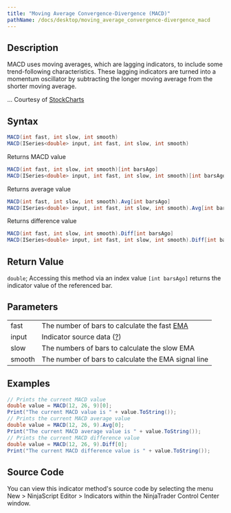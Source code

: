 ```yaml
---
title: "Moving Average Convergence-Divergence (MACD)"
pathName: /docs/desktop/moving_average_convergence-divergence_macd
---
```


## Description

MACD uses moving averages, which are lagging indicators, to include some trend-following characteristics. These lagging indicators are turned into a momentum oscillator by subtracting the longer moving average from the shorter moving average.

... Courtesy of [StockCharts](http://stockcharts.com/education/IndicatorAnalysis/indic_MACD1.html)

## Syntax

```csharp
MACD(int fast, int slow, int smooth)
MACD(ISeries<double> input, int fast, int slow, int smooth)
```

Returns MACD value

```csharp
MACD(int fast, int slow, int smooth)[int barsAgo]
MACD(ISeries<double> input, int fast, int slow, int smooth)[int barsAgo]
```

Returns average value

```csharp
MACD(int fast, int slow, int smooth).Avg[int barsAgo]
MACD(ISeries<double> input, int fast, int slow, int smooth).Avg[int barsAgo]
```

Returns difference value

```csharp
MACD(int fast, int slow, int smooth).Diff[int barsAgo]
MACD(ISeries<double> input, int fast, int slow, int smooth).Diff[int barsAgo]
```

## Return Value

`double`; Accessing this method via an index value `[int barsAgo]` returns the indicator value of the referenced bar.

## Parameters

|  |  |
| --- | --- |
| fast | The number of bars to calculate the fast [EMA](/docs/desktop/moving_average_-_exponential_e) |
| input | Indicator source data ([?](/docs/desktop/valid_input_data_for_indicator)) |
| slow | The numbers of bars to calculate the slow EMA |
| smooth | The number of bars to calculate the EMA signal line |

## Examples

```csharp
// Prints the current MACD value
double value = MACD(12, 26, 9)[0];
Print("The current MACD value is " + value.ToString());
// Prints the current MACD average value
double value = MACD(12, 26, 9).Avg[0];
Print("The current MACD average value is " + value.ToString());
// Prints the current MACD difference value
double value = MACD(12, 26, 9).Diff[0];
Print("The current MACD difference value is " + value.ToString());
```

## Source Code

You can view this indicator method's source code by selecting the menu New > NinjaScript Editor > Indicators within the NinjaTrader Control Center window.
